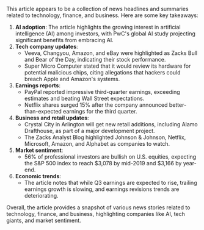 This article appears to be a collection of news headlines and summaries related to technology, finance, and business. Here are some key takeaways:

1. **AI adoption**: The article highlights the growing interest in artificial intelligence (AI) among investors, with PwC's global AI study projecting significant benefits from embracing AI.
2. **Tech company updates**:
	* Veeva, Changyou, Amazon, and eBay were highlighted as Zacks Bull and Bear of the Day, indicating their stock performance.
	* Super Micro Computer stated that it would review its hardware for potential malicious chips, citing allegations that hackers could breach Apple and Amazon's systems.
3. **Earnings reports**:
	* PayPal reported impressive third-quarter earnings, exceeding estimates and beating Wall Street expectations.
	* Netflix shares surged 15% after the company announced better-than-expected earnings for the third quarter.
4. **Business and retail updates**:
	* Crystal City in Arlington will get new retail additions, including Alamo Drafthouse, as part of a major development project.
	* The Zacks Analyst Blog highlighted Johnson & Johnson, Netflix, Microsoft, Amazon, and Alphabet as companies to watch.
5. **Market sentiment**:
	* 56% of professional investors are bullish on U.S. equities, expecting the S&P 500 index to reach $3,078 by mid-2019 and $3,166 by year-end.
6. **Economic trends**:
	* The article notes that while Q3 earnings are expected to rise, trailing earnings growth is slowing, and earnings revisions trends are deteriorating.

Overall, the article provides a snapshot of various news stories related to technology, finance, and business, highlighting companies like AI, tech giants, and market sentiment.